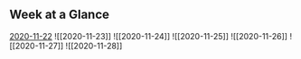 ## Week at a Glance

[2020-11-22](/dailyLog/2020-11-22)
![[2020-11-23]]
![[2020-11-24]]
![[2020-11-25]]
![[2020-11-26]]
![[2020-11-27]]
![[2020-11-28]]